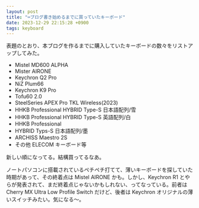 ```yaml
---
layout: post
title: "⌨️ブログ書き始めるまでに買っていたキーボード"
date: 2023-12-29 22:15:28 +0900
tags: keyboard
---
```


表題のとおり、本ブログを作るまでに購入していたキーボードの数々をリストアップしてみた。

<!--more-->

- Mistel MD600 ALPHA
- Mister AIRONE
- Keychron Q2 Pro
- NiZ Plum66
- Keychron K9 Pro
- Tofu60 2.0
- SteelSeries APEX Pro TKL Wireless(2023)
- HHKB Professional HYBRID Type-S 日本語配列/雪
- HHKB Professional HYBRID Type-S 英語配列/白
- HHKB Professional
- HYBRID Typs-S 日本語配列/墨
- ARCHISS Maestro 2S
- その他 ELECOM キーボード等

新しい順になってる。結構買ってるなあ。

ノートパソコンに搭載されているペチペチ打てて、薄いキーボードを探していた時期があって、その終着点は Mistel AIRONE かも。しかし、Keychron R1 とやらが発表されて、まだ終着点じゃないかもしれない、ってなっている。前者は Cherry MX Ultra Low Profile Switch だけど、後者は Keychron オリジナルの薄いスイッチみたい。気になる～。
